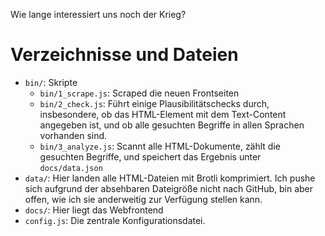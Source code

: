 Wie lange interessiert uns noch der Krieg?

# Verzeichnisse und Dateien

- `bin/`: Skripte
  - `bin/1_scrape.js`: Scraped die neuen Frontseiten
  - `bin/2_check.js`: Führt einige Plausibilitätschecks durch, insbesondere, ob das HTML-Element mit dem Text-Content angegeben ist, und ob alle gesuchten Begriffe in allen Sprachen vorhanden sind.
  - `bin/3_analyze.js`: Scannt alle HTML-Dokumente, zählt die gesuchten Begriffe, und speichert das Ergebnis unter `docs/data.json`
- `data/`: Hier landen alle HTML-Dateien mit Brotli komprimiert. Ich pushe sich aufgrund der absehbaren Dateigröße nicht nach GitHub, bin aber offen, wie ich sie anderweitig zur Verfügung stellen kann.
- `docs/`: Hier liegt das Webfrontend
- `config.js`: Die zentrale Konfigurationsdatei.

